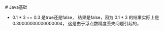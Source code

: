 ﻿﻿﻿﻿﻿# Java基础- 0.1 * 3 == 0.3 是true还是false， 结果是false，因为 0.1 * 3 的结果实际上是0.30000000000000004， 这是由于浮点数精度丢失问题引起的，
